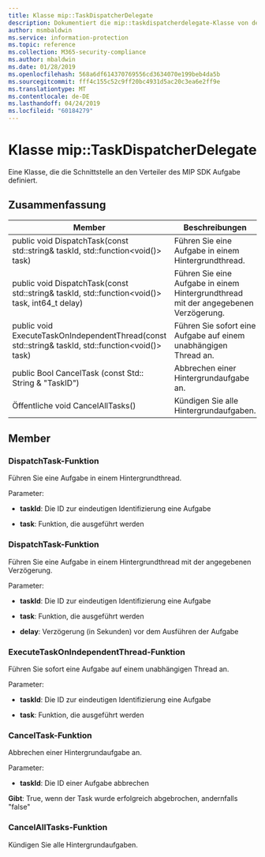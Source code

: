 ```yaml
---
title: Klasse mip::TaskDispatcherDelegate
description: Dokumentiert die mip::taskdispatcherdelegate-Klasse von der Microsoft Information Protection (MIP) SDK.
author: msmbaldwin
ms.service: information-protection
ms.topic: reference
ms.collection: M365-security-compliance
ms.author: mbaldwin
ms.date: 01/28/2019
ms.openlocfilehash: 568a6df614370769556cd3634070e199beb4da5b
ms.sourcegitcommit: fff4c155c52c9ff20bc4931d5ac20c3ea6e2ff9e
ms.translationtype: MT
ms.contentlocale: de-DE
ms.lasthandoff: 04/24/2019
ms.locfileid: "60184279"
---
```

# <a name="class-miptaskdispatcherdelegate"></a>Klasse mip::TaskDispatcherDelegate 
Eine Klasse, die die Schnittstelle an den Verteiler des MIP SDK Aufgabe definiert.
  
## <a name="summary"></a>Zusammenfassung
 Member                        | Beschreibungen                                
--------------------------------|---------------------------------------------
public void DispatchTask(const std::string& taskId, std::function\<void()\> task)  |  Führen Sie eine Aufgabe in einem Hintergrundthread.
public void DispatchTask(const std::string& taskId, std::function\<void()\> task, int64_t delay)  |  Führen Sie eine Aufgabe in einem Hintergrundthread mit der angegebenen Verzögerung.
public void ExecuteTaskOnIndependentThread(const std::string& taskId, std::function\<void()\> task)  |  Führen Sie sofort eine Aufgabe auf einem unabhängigen Thread an.
public Bool CancelTask (const Std:: String & "TaskID")  |  Abbrechen einer Hintergrundaufgabe an.
Öffentliche void CancelAllTasks()  |  Kündigen Sie alle Hintergrundaufgaben.
  
## <a name="members"></a>Member
  
### <a name="dispatchtask-function"></a>DispatchTask-Funktion
Führen Sie eine Aufgabe in einem Hintergrundthread.

Parameter:  
* **taskId**: Die ID zur eindeutigen Identifizierung eine Aufgabe 


* **task**: Funktion, die ausgeführt werden


  
### <a name="dispatchtask-function"></a>DispatchTask-Funktion
Führen Sie eine Aufgabe in einem Hintergrundthread mit der angegebenen Verzögerung.

Parameter:  
* **taskId**: Die ID zur eindeutigen Identifizierung eine Aufgabe 


* **task**: Funktion, die ausgeführt werden 


* **delay**: Verzögerung (in Sekunden) vor dem Ausführen der Aufgabe


  
### <a name="executetaskonindependentthread-function"></a>ExecuteTaskOnIndependentThread-Funktion
Führen Sie sofort eine Aufgabe auf einem unabhängigen Thread an.

Parameter:  
* **taskId**: Die ID zur eindeutigen Identifizierung eine Aufgabe 


* **task**: Funktion, die ausgeführt werden


  
### <a name="canceltask-function"></a>CancelTask-Funktion
Abbrechen einer Hintergrundaufgabe an.

Parameter:  
* **taskId**: Die ID einer Aufgabe abbrechen



  
**Gibt**: True, wenn der Task wurde erfolgreich abgebrochen, andernfalls "false"
  
### <a name="cancelalltasks-function"></a>CancelAllTasks-Funktion
Kündigen Sie alle Hintergrundaufgaben.